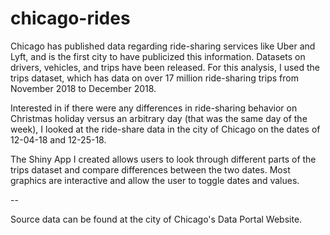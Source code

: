 # chicago-rides

Chicago has published data regarding ride-sharing services like Uber and Lyft, and is the first city to have publicized this information. Datasets on drivers, vehicles, and trips have been released. 
For this analysis, I used the trips dataset, which has data on over 17 million ride-sharing trips from November 2018 to December 2018. 

Interested in if there were any differences in ride-sharing behavior on Christmas holiday versus an arbitrary day (that was the same day of the week), I looked at the ride-share data in the city of Chicago on the dates of 12-04-18 and 12-25-18. 

The Shiny App I created allows users to look through different parts of the trips dataset and compare differences between the two dates. Most graphics are interactive and allow the user to toggle dates and values. 

--

Source data can be found at the city of Chicago's Data Portal Website. 
